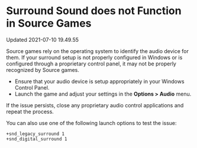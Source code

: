 # Surround Sound does not Function in Source Games
Updated 2021-07-10 19.49.55

Source games rely on the operating system to identify the audio device for them. If your surround setup is not properly configured in Windows or is configured through a proprietary control panel, it may not be properly recognized by Source games.  
  

* Ensure that your audio device is setup appropriately in your Windows Control Panel.
* Launch the game and adjust your settings in the **Options > Audio** menu.

  
If the issue persists, close any proprietary audio control applications and repeat the process.  
  
You can also use one of the following launch options to test the issue:  
  
`+snd_legacy_surround 1`  
`+snd_digital_surround 1`